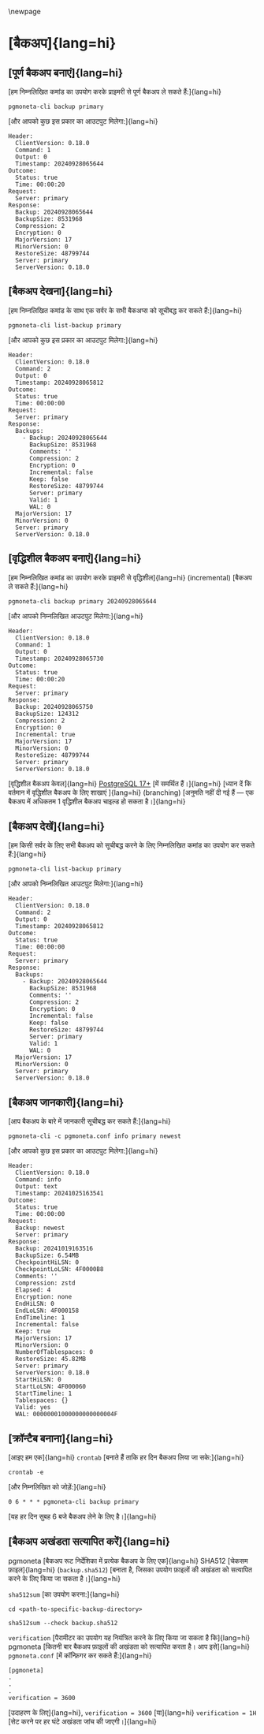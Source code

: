 \newpage

# [बैकअप]{lang=hi}

## [पूर्ण बैकअप बनाएं]{lang=hi}

[हम निम्नलिखित कमांड का उपयोग करके प्राइमरी से पूर्ण बैकअप ले सकते हैं:]{lang=hi}

```
pgmoneta-cli backup primary
```

[और आपको कुछ इस प्रकार का आउटपुट मिलेगा:]{lang=hi}

```
Header: 
  ClientVersion: 0.18.0
  Command: 1
  Output: 0
  Timestamp: 20240928065644
Outcome: 
  Status: true
  Time: 00:00:20
Request: 
  Server: primary
Response: 
  Backup: 20240928065644
  BackupSize: 8531968
  Compression: 2
  Encryption: 0
  MajorVersion: 17
  MinorVersion: 0
  RestoreSize: 48799744
  Server: primary
  ServerVersion: 0.18.0
```

## [बैकअप देखना]{lang=hi}

[हम निम्नलिखित कमांड के साथ एक सर्वर के सभी बैकअप्स को सूचीबद्ध कर सकते हैं:]{lang=hi}

```
pgmoneta-cli list-backup primary
```

[और आपको कुछ इस प्रकार का आउटपुट मिलेगा:]{lang=hi}

```
Header: 
  ClientVersion: 0.18.0
  Command: 2
  Output: 0
  Timestamp: 20240928065812
Outcome: 
  Status: true
  Time: 00:00:00
Request: 
  Server: primary
Response: 
  Backups: 
    - Backup: 20240928065644
      BackupSize: 8531968
      Comments: ''
      Compression: 2
      Encryption: 0
      Incremental: false
      Keep: false
      RestoreSize: 48799744
      Server: primary
      Valid: 1
      WAL: 0
  MajorVersion: 17
  MinorVersion: 0
  Server: primary
  ServerVersion: 0.18.0
```

## [वृद्धिशील बैकअप बनाएं]{lang=hi}

[हम निम्नलिखित कमांड का उपयोग करके प्राइमरी से वृद्धिशील]{lang=hi} (incremental) [बैकअप ले सकते हैं:]{lang=hi}

```
pgmoneta-cli backup primary 20240928065644
```

[और आपको निम्नलिखित आउटपुट मिलेगा:]{lang=hi}

```
Header: 
  ClientVersion: 0.18.0
  Command: 1
  Output: 0
  Timestamp: 20240928065730
Outcome: 
  Status: true
  Time: 00:00:20
Request: 
  Server: primary
Response: 
  Backup: 20240928065750
  BackupSize: 124312
  Compression: 2
  Encryption: 0
  Incremental: true
  MajorVersion: 17
  MinorVersion: 0
  RestoreSize: 48799744
  Server: primary
  ServerVersion: 0.18.0
```

[वृद्धिशील बैकअप केवल]{lang=hi} [PostgreSQL 17+](https://www.postgresql.org) [में समर्थित हैं।]{lang=hi} 
[ध्यान दें कि वर्तमान में वृद्धिशील बैकअप के लिए शाखाएं ]{lang=hi} (branching) [अनुमति नहीं दी गई हैं — एक बैकअप में अधिकतम 1 वृद्धिशील बैकअप चाइल्ड हो सकता है।]{lang=hi}


## [बैकअप देखें]{lang=hi}

[हम किसी सर्वर के लिए सभी बैकअप को सूचीबद्ध करने के लिए निम्नलिखित कमांड का उपयोग कर सकते हैं:]{lang=hi}

```
pgmoneta-cli list-backup primary
```

[और आपको निम्नलिखित आउटपुट मिलेगा:]{lang=hi}

```
Header: 
  ClientVersion: 0.18.0
  Command: 2
  Output: 0
  Timestamp: 20240928065812
Outcome: 
  Status: true
  Time: 00:00:00
Request: 
  Server: primary
Response: 
  Backups: 
    - Backup: 20240928065644
      BackupSize: 8531968
      Comments: ''
      Compression: 2
      Encryption: 0
      Incremental: false
      Keep: false
      RestoreSize: 48799744
      Server: primary
      Valid: 1
      WAL: 0
  MajorVersion: 17
  MinorVersion: 0
  Server: primary
  ServerVersion: 0.18.0
```

## [बैकअप जानकारी]{lang=hi}

[आप बैकअप के बारे में जानकारी सूचीबद्ध कर सकते हैं:]{lang=hi}

```
pgmoneta-cli -c pgmoneta.conf info primary newest
```

[और आपको कुछ इस प्रकार का आउटपुट मिलेगा:]{lang=hi}

```
Header:
  ClientVersion: 0.18.0
  Command: info
  Output: text
  Timestamp: 20241025163541
Outcome:
  Status: true
  Time: 00:00:00
Request:
  Backup: newest
  Server: primary
Response:
  Backup: 20241019163516
  BackupSize: 6.54MB
  CheckpointHiLSN: 0
  CheckpointLoLSN: 4F0000B8
  Comments: ''
  Compression: zstd
  Elapsed: 4
  Encryption: none
  EndHiLSN: 0
  EndLoLSN: 4F000158
  EndTimeline: 1
  Incremental: false
  Keep: true
  MajorVersion: 17
  MinorVersion: 0
  NumberOfTablespaces: 0
  RestoreSize: 45.82MB
  Server: primary
  ServerVersion: 0.18.0
  StartHiLSN: 0
  StartLoLSN: 4F000060
  StartTimeline: 1
  Tablespaces: {}
  Valid: yes
  WAL: 00000001000000000000004F
```

## [क्रॉन्टैब बनाना]{lang=hi}

[आइए हम एक]{lang=hi} `crontab` [बनाते हैं ताकि हर दिन बैकअप लिया जा सके:]{lang=hi}

```
crontab -e
```

[और निम्नलिखित को जोड़ें:]{lang=hi}

```
0 6 * * * pgmoneta-cli backup primary
```

[यह हर दिन सुबह 6 बजे बैकअप लेने के लिए है।]{lang=hi}

## [बैकअप अखंडता सत्यापित करें]{lang=hi}

pgmoneta [बैकअप रूट निर्देशिका में प्रत्येक बैकअप के लिए एक]{lang=hi} SHA512 [चेकसम फ़ाइल]{lang=hi} (`backup.sha512`) [बनाता है, जिसका उपयोग फ़ाइलों की अखंडता को सत्यापित करने के लिए किया जा सकता है।]{lang=hi}

`sha512sum` [का उपयोग करना:]{lang=hi}
```
cd <path-to-specific-backup-directory>

sha512sum --check backup.sha512
```

`verification` [पैरामीटर का उपयोग यह नियंत्रित करने के लिए किया जा सकता है कि]{lang=hi} pgmoneta [कितनी बार बैकअप फ़ाइलों की अखंडता को सत्यापित करता है। आप इसे]{lang=hi} `pgmoneta.conf` [में कॉन्फ़िगर कर सकते हैं:]{lang=hi}

```
[pgmoneta]
.
.
.
verification = 3600
```
[उदाहरण के लिए]{lang=hi}, `verification = 3600` [या]{lang=hi} `verification = 1H` [सेट करने पर हर घंटे अखंडता जांच की जाएगी।]{lang=hi}
